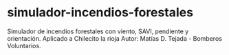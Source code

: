 # simulador-incendios-forestales
Simulador de incendios forestales con viento, SAVI, pendiente y orientación. Aplicado a Chilecito la rioja Autor: Matías D. Tejada - Bomberos Voluntarios.
